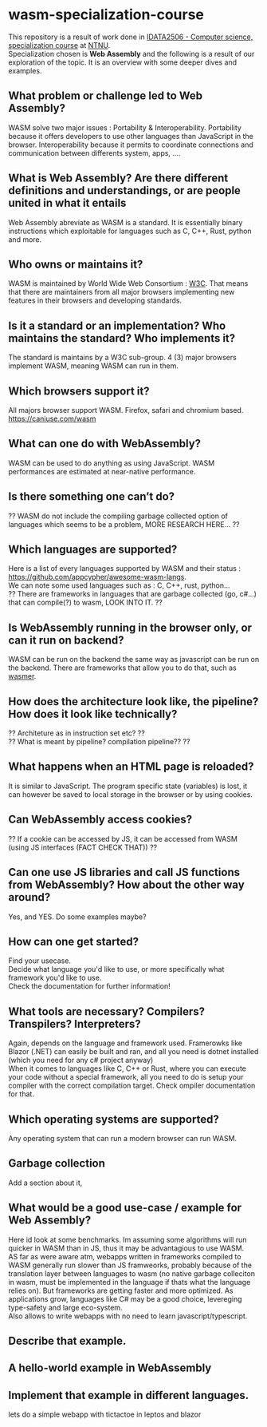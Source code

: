 # wasm-specialization-course
This repository is a result of work done in [IDATA2506 - Computer science, specialization course](https://www.ntnu.edu/studies/courses/IDATA2506#tab=omEmnet) at [NTNU](https://www.ntnu.edu/).  
Specialization chosen is **Web Assembly** and the following is a result of our exploration of the topic. It is an overview with some deeper dives and examples.

## What problem or challenge led to Web Assembly?
WASM solve two major issues : Portability & Interoperability. Portability because it offers developers to use other languages than JavaScript in the browser. Interoperability because it permits to coordinate connections and communication between differents system, apps, ....

## What is Web Assembly? Are there different definitions and understandings, or are people united in what it entails
Web Assembly abreviate as WASM is a standard. It is essentially binary instructions which exploitable for languages such as C, C++, Rust, python and more.

## Who owns or maintains it?
WASM is maintained by World Wide Web Consortium : [W3C](https://www.w3.org/community/webassembly/). That means that there are maintainers from all major browsers implementing new features in their browsers and developing standards.

## Is it a standard or an implementation? Who maintains the standard? Who implements it?
The standard is maintains by a W3C sub-group. 4 (3) major browsers implement WASM, meaning WASM can run in them.

## Which browsers support it?
All majors browser support WASM. Firefox, safari and chromium based. https://caniuse.com/wasm

## What can one do with WebAssembly?
WASM can be used to do anything as using JavaScript. WASM performances are estimated at near-native performance.

## Is there something one can’t do?
?? WASM do not include the compiling garbage collected option of languages which seems to be a problem, MORE RESEARCH HERE... ??

## Which languages are supported?
Here is a list of every languages supported by WASM and their status : https://github.com/appcypher/awesome-wasm-langs.  
We can note some used languages such as : C, C++, rust, python...  
?? There are frameworks in languages that are garbage collected (go, c#...) that can compile(?) to wasm, LOOK INTO IT. ??  

## Is WebAssembly running in the browser only, or can it run on backend?
WASM can be run on the backend the same way as javascript can be run on the backend. There are frameworks that allow you to do that, such as [wasmer](https://wasmer.io/).

## How does the architecture look like, the pipeline? How does it look like technically?
?? Architeture as in instruction set etc?  ??  
?? What is meant by pipeline? compilation pipeline??  ??  

## What happens when an HTML page is reloaded?
It is similar to JavaScript. The program specific state (variables) is lost, it can however be saved to local storage in the browser or by using cookies.  

## Can WebAssembly access cookies?
?? If a cookie can be accessed by JS, it can be accessed from WASM (using JS interfaces (FACT CHECK THAT)) ??  

## Can one use JS libraries and call JS functions from WebAssembly? How about the other way around?
Yes, and YES. Do some examples maybe?

## How can one get started?
Find your usecase.  
Decide what language you'd like to use, or more specifically what framework you'd like to use.  
Check the documentation for further information!

## What tools are necessary? Compilers? Transpilers? Interpreters?
Again, depends on the language and framework used. Framerowks like Blazor (.NET) can easily be built and ran, and all you need is dotnet installed (which you need for any c# project anyway)  
When it comes to languages like C, C++ or Rust, where you can execute your code without a special framework, all you need to do is setup your compiler with the correct compilation target. Check ompiler documentation for that.

## Which operating systems are supported?
Any operating system that can run a modern browser can run WASM.

## Garbage collection
Add a section about it, 
## What would be a good use-case / example for Web Assembly?
Here id look at some benchmarks. Im assuming some algorithms will run quicker in WASM than in JS, thus it may be advantagious to use WASM.  
AS far as were aware atm, webapps written in frameworks compiled to WASM generally run slower than JS framweorks, probably because of the translation layer between languages to wasm (no native garbage colleciton in wasm, must be implemented in the language if thats what the language relies on). But frameworks are getting faster and more optimized. As applications grow, languages like C# may be a good choice, levereging type-safety and large eco-system.  
Also allows to write webapps with no need to learn javascript/typescript.  

## Describe that example.

## A hello-world example in WebAssembly

## Implement that example in different languages.
lets do a simple webapp with tictactoe in leptos and blazor
